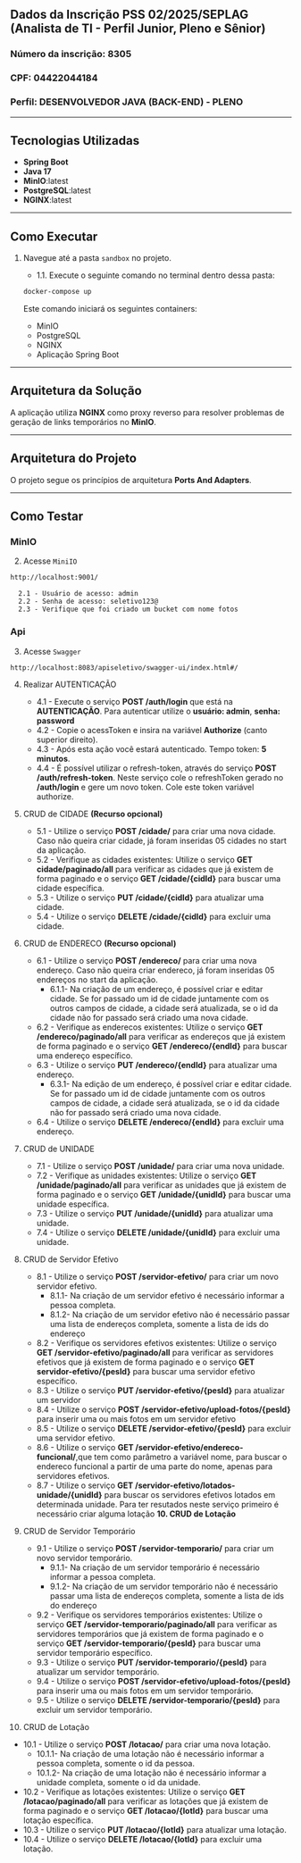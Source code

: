 ## Dados da Inscrição PSS 02/2025/SEPLAG (Analista de TI - Perfil Junior, Pleno e Sênior)

### Número da inscrição: 8305
### CPF: 04422044184
### Perfil: DESENVOLVEDOR JAVA (BACK-END) - PLENO
---

## Tecnologias Utilizadas

- **Spring Boot**
- **Java 17**
- **MinIO**:latest
- **PostgreSQL**:latest
- **NGINX**:latest

---

## Como Executar

1. Navegue até a pasta `sandbox` no projeto.
   - 1.1. Execute o seguinte comando no terminal dentro dessa pasta:

   ```bash
   docker-compose up
   ```

   Este comando iniciará os seguintes containers:
   - MinIO
   - PostgreSQL
   - NGINX
   - Aplicação Spring Boot

---

## Arquitetura da Solução

A aplicação utiliza **NGINX** como proxy reverso para resolver problemas de geração de links temporários no **MinIO**. 

---

## Arquitetura do Projeto

O projeto segue os princípios de arquitetura **Ports And Adapters**.


---
## Como Testar

### MinIO
2. Acesse   `MiniIO `
```bash
http://localhost:9001/
```
      2.1 - Usuário de acesso: admin
      2.2 - Senha de acesso: seletivo123@
      2.3 - Verifique que foi criado um bucket com nome fotos
### Api

3. Acesse  `Swagger `

```shellscript
http://localhost:8083/apiseletivo/swagger-ui/index.html#/
```
4. Realizar AUTENTICAÇÃO
   - 4.1 - Execute o serviço **POST /auth/login** que está na **AUTENTICAÇÃO**. Para autenticar utilize o **usuário: admin**, **senha: password**
   - 4.2 - Copie o acessToken e insira na variável **Authorize** (canto superior direito).
   - 4.3 - Após esta ação você estará autenticado. Tempo token: **5 minutos**.
   - 4.4 - É possível utilizar o refresh-token, através do serviço **POST /auth/refresh-token**. Neste serviço cole o refreshToken gerado no **/auth/login** e gere um novo token. Cole este token variável authorize.
   
5. CRUD de CIDADE **(Recurso opcional)**
   - 5.1 - Utilize o serviço **POST /cidade/** para criar uma nova cidade. Caso não queira criar cidade, já foram inseridas 05 cidades no start da aplicação.
   - 5.2 - Verifique as cidades existentes: Utilize o serviço **GET cidade/paginado/all** para verificar as cidades que já existem de forma paginado e o serviço **GET /cidade/{cidId}** para buscar uma cidade específica.
   - 5.3 - Utilize o serviço **PUT /cidade/{cidId}** para atualizar uma cidade.
   - 5.4 - Utilize o serviço **DELETE /cidade/{cidId}** para excluir uma cidade.
   
6. CRUD de ENDERECO **(Recurso opcional)**
   - 6.1 - Utilize o serviço **POST /endereco/** para criar uma nova endereço. Caso não queira criar endereco, já foram inseridas 05 endereços no start da aplicação.
        - 6.1.1- Na criação de um endereço, é possível criar e editar cidade. Se for passado um id de cidade juntamente com os outros campos de cidade, a cidade será atualizada, se o id da cidade não for passado será criado uma nova cidade.
   - 6.2 - Verifique as enderecos existentes: Utilize o serviço **GET /endereco/paginado/all** para verificar as endereços que já existem de forma paginado e o serviço **GET /endereco/{endId}** para buscar uma endereço específico.
   - 6.3 - Utilize o serviço **PUT /endereco/{endId}** para atualizar uma endereço.
        - 6.3.1- Na edição de um endereço, é possível criar e editar cidade. Se for passado um id de cidade juntamente com os outros campos de cidade, a cidade será atualizada, se o id da cidade não for passado será criado uma nova cidade.
   - 6.4 - Utilize o serviço **DELETE /endereco/{endId}** para excluir uma endereço.
   

7. CRUD de UNIDADE
   - 7.1 - Utilize o serviço **POST /unidade/** para criar uma nova unidade.
   - 7.2 - Verifique as unidades existentes: Utilize o serviço **GET /unidade/paginado/all** para verificar as unidades que já existem de forma paginado e o serviço **GET /unidade/{unidId}** para buscar uma unidade específica.
   - 7.3 - Utilize o serviço **PUT /unidade/{unidId}** para atualizar uma unidade.
   - 7.4 - Utilize o serviço **DELETE /unidade/{unidId}** para excluir uma unidade.
     
8. CRUD de Servidor Efetivo
   - 8.1 - Utilize o serviço **POST /servidor-efetivo/** para criar um novo servidor efetivo.
        - 8.1.1- Na criação de um servidor efetivo é necessário informar a pessoa completa.
        - 8.1.2- Na criação de um servidor efetivo não é necessário passar uma lista de endereços completa, somente a lista de ids do endereço
   - 8.2 - Verifique os servidores efetivos existentes: Utilize o serviço **GET /servidor-efetivo/paginado/all** para verificar as servidores efetivos que já existem de forma paginado e o serviço **GET servidor-efetivo/{pesId}** para buscar uma servidor efetivo específico.
   - 8.3 - Utilize o serviço **PUT /servidor-efetivo/{pesId}** para atualizar um servidor
   - 8.4 - Utilize o serviço **POST /servidor-efetivo/upload-fotos/{pesId}** para inserir uma ou mais fotos em um servidor efetivo
   - 8.5 - Utilize o serviço **DELETE /servidor-efetivo/{pesId}** para excluir uma servidor efetivo.
   - 8.6 - Utilize o serviço **GET /servidor-efetivo/endereco-funcional/**,que tem como parâmetro a variável nome, para buscar o endereco funcional a partir de uma parte do nome, apenas para servidores efetivos.
   - 8.7 - Utilize o serviço **GET /servidor-efetivo/lotados-unidade/{unidId}** para buscar os servidores efetivos lotados em determinada unidade. Para ter resutados neste serviço primeiro é necessário criar alguma lotação **10. CRUD de Lotação**
  
9. CRUD de Servidor Temporário
   - 9.1 - Utilize o serviço **POST /servidor-temporario/** para criar um novo servidor temporário.
        - 9.1.1- Na criação de um servidor temporário é necessário informar a pessoa completa.
        - 9.1.2- Na criação de um servidor temporário não é necessário passar uma lista de endereços completa, somente a lista de ids do endereço
   - 9.2 - Verifique os servidores temporários existentes: Utilize o serviço **GET /servidor-temporario/paginado/all** para verificar as servidores temporários que já existem de forma paginado e o serviço **GET /servidor-temporario/{pesId}** para buscar uma servidor temporário específico.
   - 9.3 - Utilize o serviço **PUT /servidor-temporario/{pesId}** para atualizar um servidor temporário.
   - 9.4 - Utilize o serviço **POST /servidor-efetivo/upload-fotos/{pesId}** para inserir uma ou mais fotos em um servidor temporário.
   - 9.5 -  Utilize o serviço **DELETE /servidor-temporario/{pesId}** para excluir um servidor temporário.
     
10. CRUD de Lotação
   - 10.1 - Utilize o serviço **POST /lotacao/** para criar uma nova lotação.
        - 10.1.1- Na criação de uma lotação não é necessário informar a pessoa completa, somente o id da pessoa.
        - 10.1.2- Na criação de uma lotação não é necessário informar a unidade completa, somente o id da unidade.
   - 10.2 - Verifique as lotações existentes: Utilize o serviço **GET /lotacao/paginado/all** para verificar as lotações que já existem de forma paginado e o serviço **GET /lotacao/{lotId}** para buscar uma lotação específica.
   - 10.3 - Utilize o serviço **PUT /lotacao/{lotId}** para atualizar uma lotação.
   - 10.4 - Utilize o serviço **DELETE /lotacao/{lotId}** para excluir uma lotação.
